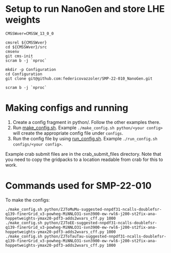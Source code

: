 # Setup to run NanoGen and store LHE weights
```
CMSSWver=CMSSW_13_0_0

cmsrel ${CMSSWver}
cd ${CMSSWver}/src
cmsenv
git cms-init
scram b -j `nproc`

mkdir -p Configuration
cd Configuration
git clone git@github.com:federicovazzoler/SMP-22-010_NanoGen.git

scram b -j `nproc`
```

# Making configs and running

1. Create a config fragment in python/<your config>. Follow the other examples there.
2. Run [make_config.sh](make_config.sh). Example `./make_config.sh python/<your config>` will create the appropriate config file under `configs`.
3. Run the config file by using [run_config.sh](run_config.sh). Example `./run_config.sh configs/<your config>`.

Example crab submit files are in the crab_submit_files directory. Note that you need to copy the gridpacks to a location readable from crab for this to work.

# Commands used for SMP-22-010

To make the configs:
```
./make_config.sh python/ZJToMuMu-suggested-nnpdf31-ncalls-doublefsr-q139-finerGrid_v3-powheg-MiNNLO31-svn3900-ew-rwl6-j200-st2fix-ana-hoppetweights-ymax20-pdf3-adds2wvars_cff.py 1000
./make_config.sh python/ZJToEE-suggested-nnpdf31-ncalls-doublefsr-q139-finerGrid_v3-powheg-MiNNLO31-svn3900-ew-rwl6-j200-st2fix-ana-hoppetweights-ymax20-pdf3-adds2wvars_cff.py 1000
./make_config.sh python/ZJToTauTau-suggested-nnpdf31-ncalls-doublefsr-q139-finerGrid_v3-powheg-MiNNLO31-svn3900-ew-rwl6-j200-st2fix-ana-hoppetweights-ymax20-pdf3-adds2wvars_cff.py 1000
```
